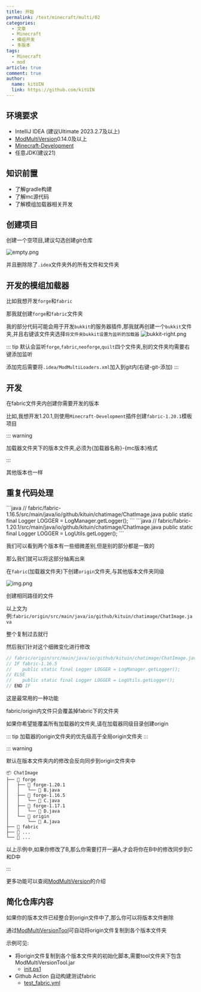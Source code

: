 ```yaml
---
title: 开始
permalink: /text/minecraft/multi/02
categories:
  - 文章
  - Minecraft
  - 模组开发
  - 多版本
tags:
  - Minecraft
  - mod
article: true
comment: true
author: 
  name: kitUIN
  link: https://github.com/kitUIN
---
```


## 环境要求
- IntelliJ IDEA (建议Ultimate 2023.2.7及以上)
- [ModMultiVersion](https://plugins.jetbrains.com/plugin/24872-modmultiversion)0.14.0及以上
- [Minecraft-Development](https://plugins.jetbrains.com/plugin/8327-minecraft-development)
- 任意JDK(建议21)

## 知识前置
- 了解gradle构建
- 了解mc源代码
- 了解模组加载器相关开发

## 创建项目

创建一个空项目,建议勾选创建git仓库

![empty.png](img/empty.png)

并且删除除了`.idea`文件夹外的所有文件和文件夹

## 开发的模组加载器

比如我想开发`forge`和`fabric`

那我就创建`forge`和`fabric`文件夹

我的部分代码可能会用于开发`bukkit`的服务器插件,那我就再创建一个`bukkit`文件夹,并且右键该文件夹选择`将文件夹bukkit设置为监听的加载器`
![bukkit-right.png](/img/bukkit-right.png)

::: tip
默认会监听`forge`,`fabric`,`neoforge`,`quilt`四个文件夹,别的文件夹均需要右键添加监听

添加完后需要将`.idea/ModMultiLoaders.xml`加入到git内(右键-git-添加)
:::

## 开发

在fabric文件夹内创建你需要开发的版本

比如,我想开发1.20.1,则使用`Minecraft-Development`插件创建`fabric-1.20.1`模板项目

::: warning

加载器文件夹下的版本文件夹,必须为{加载器名称}-{mc版本}格式

:::

其他版本也一样

## 重复代码处理
<code-group>
  <code-block title="fabric-1.16.5" active>
  ```java
    // fabric/fabric-1.16.5/src/main/java/io/github/kituin/chatimage/ChatImage.java
    public static final Logger LOGGER = LogManager.getLogger();
  ```
  </code-block>

  <code-block title="fabric-1.20.1">
  ```java
    // fabric/fabric-1.20.1/src/main/java/io/github/kituin/chatimage/ChatImage.java
    public static final Logger LOGGER = LogUtils.getLogger();
  ```
  </code-block>
</code-group>

我们可以看到两个版本有一些细微差别,但是别的部分都是一致的

那么我们就可以将这部分抽离出来

在`fabric`(加载器文件夹)下创建`origin`文件夹,与其他版本文件夹同级

![img.png](/img/fabric_origin.png)

创建相同路径的文件

以上文为例:`fabric/origin/src/main/java/io/github/kituin/chatimage/ChatImage.java`

整个复制过去就行

然后我们针对这个细微变化进行修改

```java
// fabric/origin/src/main/java/io/github/kituin/chatimage/ChatImage.java
// IF fabric-1.16.5
//    public static final Logger LOGGER = LogManager.getLogger();
// ELSE
//    public static final Logger LOGGER = LogUtils.getLogger();
// END IF
```

这是最常用的一种功能

fabric/origin内文件只会覆盖掉fabric下的文件夹

如果你希望能覆盖所有加载器的文件夹,请在加载器同级目录创建origin

::: tip
加载器的origin文件夹的优先级高于全局origin文件夹
:::

::: warning

默认在版本文件夹内的修改会反向同步到origin文件夹中


```
📦 ChatImage                         
├── 📂 forge               
│   ├── 📂 forge-1.20.1
│   │   └── 📜 B.java     
│   ├── 📂 forge-1.16.5
│   │   └── 📜 C.java    
│   ├── 📂 forge-1.17.1
│   │   └── 📜 D.java           
│   └── 📂 origin               
│       └── 📜 A.java              
├── 📂 fabric               
├── 📂 ...                  
└── 📜 ...     
```             
以上示例中,如果你修改了B,那么你需要打开一遍A,才会将你在B中的修改同步到C和D中

:::


更多功能可以查阅[ModMultiVersion](https://github.com/kitUIN/ModMultiVersion)的介绍

## 简化仓库内容

如果你的版本文件已经整合到origin文件中了,那么你可以将版本文件删除

通过[ModMultiVersionTool](https://github.com/kitUIN/ModMultiVersionTool)可自动将origin文件复制到各个版本文件夹

示例可见:
- 将origin文件复制到各个版本文件夹的初始化脚本,需要tool文件夹下包含ModMultiVersionTool.jar 
  - [init.ps1](https://github.com/kitUIN/ChatImage/blob/master/init.ps1)
- Github Action 自动构建测试fabric 
  - [test_fabric.yml](https://github.com/kitUIN/ChatImage/blob/master/.github/workflows/test_fabric.yml)
